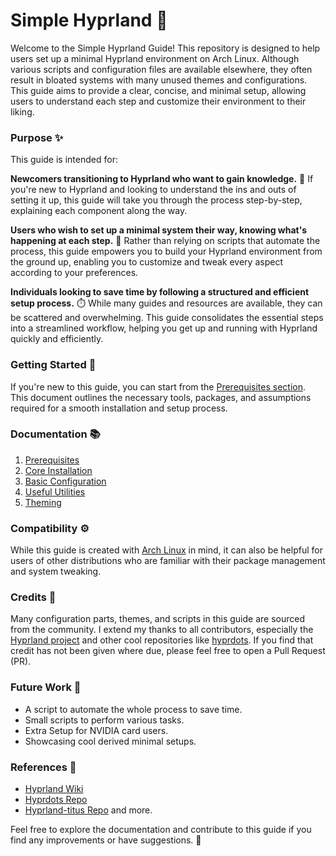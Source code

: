 # Simple Hyprland 🌟 
Welcome to the Simple Hyprland Guide! This repository is designed to help users set up a minimal Hyprland environment on Arch Linux. Although various scripts and configuration files are available elsewhere, they often result in bloated systems with many unused themes and configurations. This guide aims to provide a clear, concise, and minimal setup, allowing users to understand each step and customize their environment to their liking.

### Purpose ✨

This guide is intended for:

**Newcomers transitioning to Hyprland who want to gain knowledge.** 👋 If you're new to Hyprland and looking to understand the ins and outs of setting it up, this guide will take you through the process step-by-step, explaining each component along the way.

**Users who wish to set up a minimal system their way, knowing what's happening at each step.**  🧠 Rather than relying on scripts that automate the process, this guide empowers you to build your Hyprland environment from the ground up, enabling you to customize and tweak every aspect according to your preferences.

**Individuals looking to save time by following a structured and efficient setup process.** ⏱️ While many guides and resources are available, they can be scattered and overwhelming. This guide consolidates the essential steps into a streamlined workflow, helping you get up and running with Hyprland quickly and efficiently.

### Getting Started 🚀
If you're new to this guide, you can start from the [Prerequisites section](docs/prerequisites.md). This document outlines the necessary tools, packages, and assumptions required for a smooth installation and setup process.

### Documentation 📚
1. [Prerequisites](docs/prerequisites.md)
2. [Core Installation](docs/installation_Hypr.md)
3. [Basic Configuration](docs/basic_configuration.md)
4. [Useful Utilities](docs/useful_utilities.md)
5. [Theming](docs/theming.md)

### Compatibility ⚙️
While this guide is created with [Arch Linux](https://archlinux.org/) in mind, it can also be helpful for users of other distributions who are familiar with their package management and system tweaking.

### Credits 🙏
Many configuration parts, themes, and scripts in this guide are sourced from the community. I extend my thanks to all contributors, especially the [Hyprland project](https://github.com/hyprwm/Hyprland) and other cool repositories like [hyprdots](https://github.com/prasanthrangan/hyprdots). If you find that credit has not been given where due, please feel free to open a Pull Request (PR).

### Future Work 🔮
* A script to automate the whole process to save time.
* Small scripts to perform various tasks.
* Extra Setup for NVIDIA card users.
* Showcasing cool derived minimal setups.

### References 📖
* [Hyprland Wiki](https://wiki.hyprland.org/)
* [Hyprdots Repo](https://github.com/prasanthrangan/hyprdots)
* [Hyprland-titus Repo](https://github.com/ChrisTitusTech/hyprland-titus) and more.

Feel free to explore the documentation and contribute to this guide if you find any improvements or have suggestions. 🤝